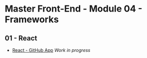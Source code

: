 # Master Front-End - Module 04 - Frameworks

## 01 - React

- [React - GitHub App](./react-github-app/) _Work in progress_
